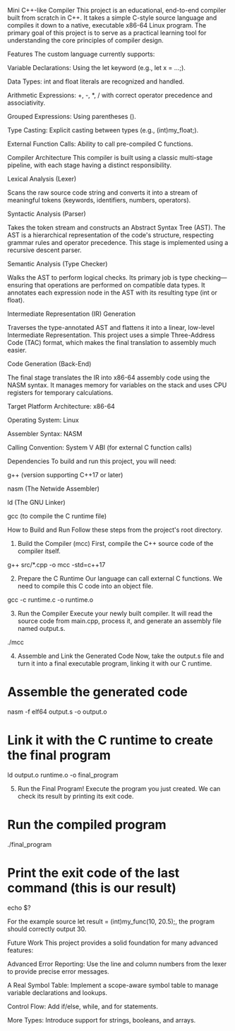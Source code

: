 Mini C++-like Compiler
This project is an educational, end-to-end compiler built from scratch in C++. It takes a simple C-style source language and compiles it down to a native, executable x86-64 Linux program. The primary goal of this project is to serve as a practical learning tool for understanding the core principles of compiler design.

Features
The custom language currently supports:

Variable Declarations: Using the let keyword (e.g., let x = ...;).

Data Types: int and float literals are recognized and handled.

Arithmetic Expressions: +, -, *, / with correct operator precedence and associativity.

Grouped Expressions: Using parentheses ().

Type Casting: Explicit casting between types (e.g., (int)my_float;).

External Function Calls: Ability to call pre-compiled C functions.

Compiler Architecture
This compiler is built using a classic multi-stage pipeline, with each stage having a distinct responsibility.

Lexical Analysis (Lexer)

Scans the raw source code string and converts it into a stream of meaningful tokens (keywords, identifiers, numbers, operators).

Syntactic Analysis (Parser)

Takes the token stream and constructs an Abstract Syntax Tree (AST). The AST is a hierarchical representation of the code's structure, respecting grammar rules and operator precedence. This stage is implemented using a recursive descent parser.

Semantic Analysis (Type Checker)

Walks the AST to perform logical checks. Its primary job is type checking—ensuring that operations are performed on compatible data types. It annotates each expression node in the AST with its resulting type (int or float).

Intermediate Representation (IR) Generation

Traverses the type-annotated AST and flattens it into a linear, low-level Intermediate Representation. This project uses a simple Three-Address Code (TAC) format, which makes the final translation to assembly much easier.

Code Generation (Back-End)

The final stage translates the IR into x86-64 assembly code using the NASM syntax. It manages memory for variables on the stack and uses CPU registers for temporary calculations.

Target Platform
Architecture: x86-64

Operating System: Linux

Assembler Syntax: NASM

Calling Convention: System V ABI (for external C function calls)

Dependencies
To build and run this project, you will need:

g++ (version supporting C++17 or later)

nasm (The Netwide Assembler)

ld (The GNU Linker)

gcc (to compile the C runtime file)

How to Build and Run
Follow these steps from the project's root directory.

1. Build the Compiler (mcc)
First, compile the C++ source code of the compiler itself.

g++ src/*.cpp -o mcc -std=c++17

2. Prepare the C Runtime
Our language can call external C functions. We need to compile this C code into an object file.

gcc -c runtime.c -o runtime.o

3. Run the Compiler
Execute your newly built compiler. It will read the source code from main.cpp, process it, and generate an assembly file named output.s.

./mcc

4. Assemble and Link the Generated Code
Now, take the output.s file and turn it into a final executable program, linking it with our C runtime.

# Assemble the generated code
nasm -f elf64 output.s -o output.o

# Link it with the C runtime to create the final program
ld output.o runtime.o -o final_program

5. Run the Final Program!
Execute the program you just created. We can check its result by printing its exit code.

# Run the compiled program
./final_program

# Print the exit code of the last command (this is our result)
echo $?

For the example source let result = (int)my_func(10, 20.5);, the program should correctly output 30.

Future Work
This project provides a solid foundation for many advanced features:

Advanced Error Reporting: Use the line and column numbers from the lexer to provide precise error messages.

A Real Symbol Table: Implement a scope-aware symbol table to manage variable declarations and lookups.

Control Flow: Add if/else, while, and for statements.

More Types: Introduce support for strings, booleans, and arrays.